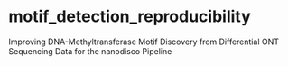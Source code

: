 # motif_detection_reproducibility
Improving DNA-Methyltransferase Motif Discovery from Differential ONT Sequencing Data for the nanodisco Pipeline
